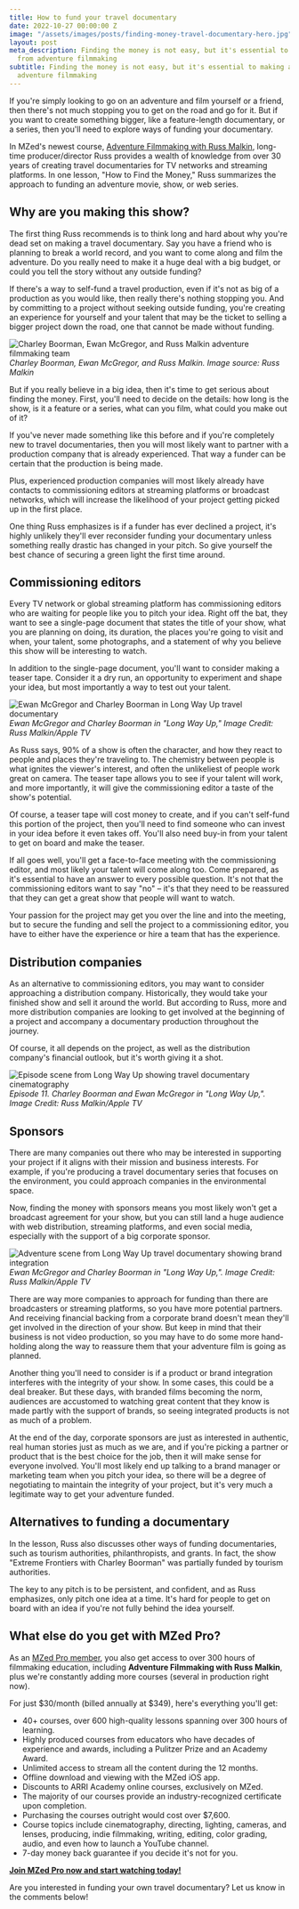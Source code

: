 ```yaml
---
title: How to fund your travel documentary
date: 2022-10-27 00:00:00 Z
image: "/assets/images/posts/finding-money-travel-documentary-hero.jpg"
layout: post
meta_description: Finding the money is not easy, but it's essential to making a career
  from adventure filmmaking
subtitle: Finding the money is not easy, but it's essential to making a career from
  adventure filmmaking
---
```


If you're simply looking to go on an adventure and film yourself or a friend, then there's not much stopping you to get on the road and go for it. But if you want to create something bigger, like a feature-length documentary, or a series, then you'll need to explore ways of funding your documentary.

In MZed's newest course, [Adventure Filmmaking with Russ Malkin](http://mzed.com/courses/adventure-filmmaking-russ-malkin), long-time producer/director Russ provides a wealth of knowledge from over 30 years of creating travel documentaries for TV networks and streaming platforms. In one lesson, "How to Find the Money," Russ summarizes the approach to funding an adventure movie, show, or web series.

## Why are you making this show?

The first thing Russ recommends is to think long and hard about why you're dead set on making a travel documentary. Say you have a friend who is planning to break a world record, and you want to come along and film the adventure. Do you really need to make it a huge deal with a big budget, or could you tell the story without any outside funding?

If there's a way to self-fund a travel production, even if it's not as big of a production as you would like, then really there's nothing stopping you. And by committing to a project without seeking outside funding, you're creating an experience for yourself and your talent that may be the ticket to selling a bigger project down the road, one that cannot be made without funding.

![Charley Boorman, Ewan McGregor, and Russ Malkin adventure filmmaking team](/assets/images/posts/finding-money-travel-documentary-russ-malkin-team.jpg)
*Charley Boorman, Ewan McGregor, and Russ Malkin. Image source: Russ Malkin*

But if you really believe in a big idea, then it's time to get serious about finding the money. First, you'll need to decide on the details: how long is the show, is it a feature or a series, what can you film, what could you make out of it?

If you've never made something like this before and if you're completely new to travel documentaries, then you will most likely want to partner with a production company that is already experienced. That way a funder can be certain that the production is being made.

Plus, experienced production companies will most likely already have contacts to commissioning editors at streaming platforms or broadcast networks, which will increase the likelihood of your project getting picked up in the first place.

One thing Russ emphasizes is if a funder has ever declined a project, it's highly unlikely they'll ever reconsider funding your documentary unless something really drastic has changed in your pitch. So give yourself the best chance of securing a green light the first time around.

## Commissioning editors

Every TV network or global streaming platform has commissioning editors who are waiting for people like you to pitch your idea. Right off the bat, they want to see a single-page document that states the title of your show, what you are planning on doing, its duration, the places you're going to visit and when, your talent, some photographs, and a statement of why you believe this show will be interesting to watch.

In addition to the single-page document, you'll want to consider making a teaser tape. Consider it a dry run, an opportunity to experiment and shape your idea, but most importantly a way to test out your talent.

![Ewan McGregor and Charley Boorman in Long Way Up travel documentary](/assets/images/posts/finding-money-travel-documentary-long-way-up-scene.jpg)
*Ewan McGregor and Charley Boorman in "Long Way Up," Image Credit: Russ Malkin/Apple TV​*

As Russ says, 90% of a show is often the character, and how they react to people and places they're traveling to. The chemistry between people is what ignites the viewer's interest, and often the unlikeliest of people work great on camera. The teaser tape allows you to see if your talent will work, and more importantly, it will give the commissioning editor a taste of the show's potential.

Of course, a teaser tape will cost money to create, and if you can't self-fund this portion of the project, then you'll need to find someone who can invest in your idea before it even takes off. You'll also need buy-in from your talent to get on board and make the teaser.

If all goes well, you'll get a face-to-face meeting with the commissioning editor, and most likely your talent will come along too. Come prepared, as it's essential to have an answer to every possible question. It's not that the commissioning editors want to say "no" – it's that they need to be reassured that they can get a great show that people will want to watch.

Your passion for the project may get you over the line and into the meeting, but to secure the funding and sell the project to a commissioning editor, you have to either have the experience or hire a team that has the experience.

## Distribution companies

As an alternative to commissioning editors, you may want to consider approaching a distribution company. Historically, they would take your finished show and sell it around the world. But according to Russ, more and more distribution companies are looking to get involved at the beginning of a project and accompany a documentary production throughout the journey.

Of course, it all depends on the project, as well as the distribution company's financial outlook, but it's worth giving it a shot.

![Episode scene from Long Way Up showing travel documentary cinematography](/assets/images/posts/finding-money-travel-documentary-episode-scene.jpg)
*Episode 11. Charley Boorman and Ewan McGregor in "Long Way Up,". Image Credit: Russ Malkin/Apple TV*

## Sponsors

There are many companies out there who may be interested in supporting your project if it aligns with their mission and business interests. For example, if you're producing a travel documentary series that focuses on the environment, you could approach companies in the environmental space.

Now, finding the money with sponsors means you most likely won't get a broadcast agreement for your show, but you can still land a huge audience with web distribution, streaming platforms, and even social media, especially with the support of a big corporate sponsor.

![Adventure scene from Long Way Up travel documentary showing brand integration](/assets/images/posts/finding-money-travel-documentary-adventure-scene.jpg)
*Ewan McGregor and Charley Boorman in "Long Way Up,". Image Credit: Russ Malkin/Apple TV*

There are way more companies to approach for funding than there are broadcasters or streaming platforms, so you have more potential partners. And receiving financial backing from a corporate brand doesn't mean they'll get involved in the direction of your show. But keep in mind that their business is not video production, so you may have to do some more hand-holding along the way to reassure them that your adventure film is going as planned.

Another thing you'll need to consider is if a product or brand integration interferes with the integrity of your show. In some cases, this could be a deal breaker. But these days, with branded films becoming the norm, audiences are accustomed to watching great content that they know is made partly with the support of brands, so seeing integrated products is not as much of a problem.

At the end of the day, corporate sponsors are just as interested in authentic, real human stories just as much as we are, and if you're picking a partner or product that is the best choice for the job, then it will make sense for everyone involved. You'll most likely end up talking to a brand manager or marketing team when you pitch your idea, so there will be a degree of negotiating to maintain the integrity of your project, but it's very much a legitimate way to get your adventure funded.

## Alternatives to funding a documentary

In the lesson, Russ also discusses other ways of funding documentaries, such as tourism authorities, philanthropists, and grants. In fact, the show "Extreme Frontiers with Charley Boorman" was partially funded by tourism authorities.

The key to any pitch is to be persistent, and confident, and as Russ emphasizes, only pitch one idea at a time. It's hard for people to get on board with an idea if you're not fully behind the idea yourself.

## What else do you get with MZed Pro?

As an [MZed Pro member](https://www.mzed.com/), you also get access to over 300 hours of filmmaking education, including **Adventure Filmmaking with Russ Malkin**, plus we're constantly adding more courses (several in production right now).

For just $30/month (billed annually at $349), here's everything you'll get:

- 40+ courses, over 600 high-quality lessons spanning over 300 hours of learning.
- Highly produced courses from educators who have decades of experience and awards, including a Pulitzer Prize and an Academy Award.
- Unlimited access to stream all the content during the 12 months.
- Offline download and viewing with the MZed iOS app.
- Discounts to ARRI Academy online courses, exclusively on MZed.
- The majority of our courses provide an industry-recognized certificate upon completion.
- Purchasing the courses outright would cost over $7,600.
- Course topics include cinematography, directing, lighting, cameras, and lenses, producing, indie filmmaking, writing, editing, color grading, audio, and even how to launch a YouTube channel.
- 7-day money back guarantee if you decide it's not for you.

[**Join MZed Pro now and start watching today!**](https://www.mzed.com/)

Are you interested in funding your own travel documentary? Let us know in the comments below!